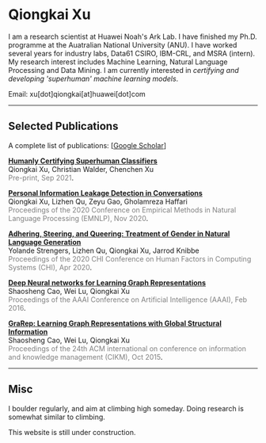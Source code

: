# Qiongkai Xu
I am a research scientist at Huawei Noah's Ark Lab. I have finished my Ph.D. programme at the Auatralian National University (ANU). I have worked several years for industry labs, Data61 CSIRO, IBM-CRL, and MSRA (intern). My research interest includes Machine Learning, Natural Language Processing and Data Mining. I am currently interested in *certifying and developing 'superhuman' machine learning models*.

 <div style="display: inline">Email: xu[dot]qiongkai[at]huawei[dot]com</div>

---

## Selected Publications
A complete list of publications: [[Google Scholar](https://scholar.google.com.au/citations?user=wCer2WUAAAAJ)]

[**Humanly Certifying Superhuman Classifiers**](https://arxiv.org/pdf/2109.07867)\
Qiongkai Xu, Christian Walder, Chenchen Xu\
<span style="color:gray">Pre-print, Sep 2021</span>.

[**Personal Information Leakage Detection in Conversations**](https://www.aclweb.org/anthology/2020.emnlp-main.532.pdf)\
Qiongkai Xu, Lizhen Qu, Zeyu Gao, Gholamreza Haffari\
<span style="color:gray">Proceedings of the 2020 Conference on Empirical Methods in Natural Language Processing (EMNLP), Nov 2020</span>.

[**Adhering, Steering, and Queering: Treatment of Gender in Natural Language Generation**]()\
Yolande Strengers, Lizhen Qu, Qiongkai Xu, Jarrod Knibbe\
<span style="color:gray">Proceedings of the 2020 CHI Conference on Human Factors in Computing Systems (CHI), Apr 2020</span>.

[**Deep Neural networks for Learning Graph Representations**](https://ojs.aaai.org/index.php/AAAI/article/download/10179/10038)\
Shaosheng Cao, Wei Lu, Qiongkai Xu\
<span style="color:gray">Proceedings of the AAAI Conference on Artificial Intelligence (AAAI), Feb 2016</span>.


[**GraRep: Learning Graph Representations with Global Structural Information**](https://www.researchgate.net/profile/Qiongkai-Xu/publication/301417811_GraRep/links/5847ecdb08ae8e63e633b5f2/GraRep.pdf)\
Shaosheng Cao, Wei Lu, Qiongkai Xu\
<span style="color:gray">Proceedings of the 24th ACM international on conference on information and knowledge management (CIKM), Oct 2015</span>.


---

## Misc

I boulder regularly, and aim at climbing high someday. Doing research is somewhat similar to climbing.

This website is still under construction.

<!-- You are welcome to email me if you believe so and want to do something in this era. -->

